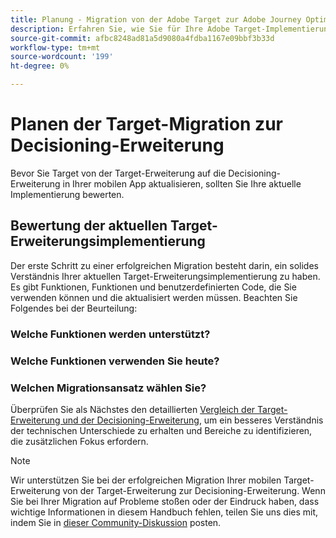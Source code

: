 ```yaml
---
title: Planung - Migration von der Adobe Target zur Adobe Journey Optimizer - Decisioning Mobile-Erweiterung
description: Erfahren Sie, wie Sie für Ihre Adobe Target-Implementierung von at.js 2.x auf das Adobe Experience Platform Web SDK planen.
source-git-commit: afbc8248ad81a5d9080a4fdba1167e09bbf3b33d
workflow-type: tm+mt
source-wordcount: '199'
ht-degree: 0%

---
```


# Planen der Target-Migration zur Decisioning-Erweiterung

Bevor Sie Target von der Target-Erweiterung auf die Decisioning-Erweiterung in Ihrer mobilen App aktualisieren, sollten Sie Ihre aktuelle Implementierung bewerten.

## Bewertung der aktuellen Target-Erweiterungsimplementierung

Der erste Schritt zu einer erfolgreichen Migration besteht darin, ein solides Verständnis Ihrer aktuellen Target-Erweiterungsimplementierung zu haben. Es gibt Funktionen, Funktionen und benutzerdefinierten Code, die Sie verwenden können und die aktualisiert werden müssen. Beachten Sie Folgendes bei der Beurteilung:

### Welche Funktionen werden unterstützt?

<!--Platform Web SDK is under continuous active development and features and enhancements are added regularly. As you evaluate your current at.js implementation, refer to the [supported use cases](https://github.com/orgs/adobe/projects/18/views/1) page for the latest information.-->

### Welche Funktionen verwenden Sie heute?

<!--Platform Web SDK is a new library that consolidates all Adobe solutions for the websites into a single SDK. This enables tighter integration and enables new capabilities unique to Adobe Experience Platform. However, this also means at.js functions are not backwards compatible with Platform Web SDK. As you evaluate your current implementation, make note of the following:

- at.js functions such as `getOffer()` and `applyOffer()`
- Modifications to Target's global settings
- Integration with Adobe Analytics
- Use of a flicker mitigation script
- Use of response tokens
- Use of mbox, profile, and entity parameters
- Custom code unique to your implementation-->

### Welchen Migrationsansatz wählen Sie?

<!--Once you have revisited your at.js implementation, you need to determine a migration approach. There are two options:

- Migrate all Adobe applications at once across the entire site
- Migrate on a page-by-page basis

Because Platform Web SDK combines and enables multiple Adobe applications, you must coordinate the Target migration of other Adobe applications like Analytics and Audience Manager. All Adobe libraries on a given page should be migrated at the same time. A mixed implementation of Platform Web SDK for Target and AppMeasurement for Analytics on a particular page is not supported. However, a mixed implementation across different pages is supported, for example Platform Web SDK on page A, and at.js with AppMeasurement on page B.

As you migrate, you should plan on following your company's process for testing and releasing new code and use things like development, qa, and staging environments before you release to production.-->

<!--
>[!CAUTION]
>
>Redirect offers are not supported in page-by-page migrations if redirecting from a page with one library to a page with a different library
-->


Überprüfen Sie als Nächstes den detaillierten [Vergleich der Target-Erweiterung und der Decisioning-Erweiterung](detailed-comparison.md), um ein besseres Verständnis der technischen Unterschiede zu erhalten und Bereiche zu identifizieren, die zusätzlichen Fokus erfordern.

>[!NOTE]
>
>Wir unterstützen Sie bei der erfolgreichen Migration Ihrer mobilen Target-Erweiterung von der Target-Erweiterung zur Decisioning-Erweiterung. Wenn Sie bei Ihrer Migration auf Probleme stoßen oder der Eindruck haben, dass wichtige Informationen in diesem Handbuch fehlen, teilen Sie uns dies mit, indem Sie in [dieser Community-Diskussion](https://experienceleaguecommunities.adobe.com/t5/adobe-experience-platform-data/tutorial-discussion-migrate-target-from-at-js-to-web-sdk/m-p/575587#M463) posten.
